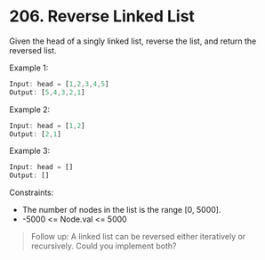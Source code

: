 # 206. Reverse Linked List

Given the head of a singly linked list, reverse the list, and return the reversed list.

Example 1:
```javascript
Input: head = [1,2,3,4,5]
Output: [5,4,3,2,1]
```
Example 2:
```javascript
Input: head = [1,2]
Output: [2,1]
```
Example 3:
```javascript
Input: head = []
Output: []
```

Constraints:

* The number of nodes in the list is the range [0, 5000].
* -5000 <= Node.val <= 5000



> Follow up: A linked list can be reversed either iteratively or recursively. Could you implement both?
